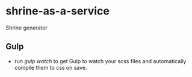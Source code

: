 # shrine-as-a-service
Shrine generator

## Gulp
- run *gulp watch* to get Gulp to watch your scss files and automatically compile them to css on save.